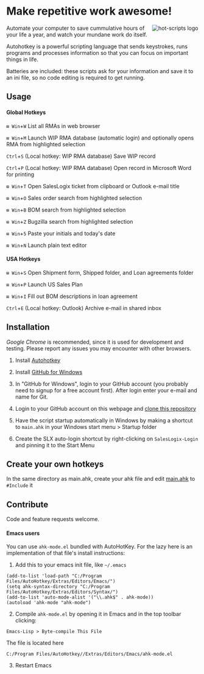 Make repetitive work awesome!
=============================
<img src="https://github.com/downloads/omsai/andorian-hotkeys/andorian-scripts-banner.png"
 alt="hot-scripts logo" title="Happy Andorian" align="right" />

Automate your computer to save cummulative hours of your life a year,
and watch your mundane work do itself.

Autohotkey is a powerful scripting language that sends keystrokes,
runs programs and processes information so that you can focus on
important things in life.

Batteries are included: these scripts ask for your information and
save it to an ini file, so no code editing is required to get running.


Usage
-----
#### Global Hotkeys

`⊞ Win`+`W` List all RMAs in web browser

`⊞ Win`+`M` Launch WIP RMA database (automatic login) and optionally opens RMA from highlighted selection

`Ctrl`+`S` (Local hotkey: WIP RMA database) Save WIP record

`Ctrl`+`P` (Local hotkey: WIP RMA database) Open record in Microsoft Word for printing

`⊞ Win`+`T` Open SalesLogix ticket from clipboard or Outlook e-mail title

`⊞ Win`+`O` Sales order search from highlighted selection

`⊞ Win`+`B` BOM search from highlighted selection

`⊞ Win`+`Z` Bugzilla search from highlighted selection

`⊞ Win`+`5` Paste your initials and today's date

`⊞ Win`+`N` Launch plain text editor


#### USA Hotkeys

`⊞ Win`+`S` Open Shipment form, Shipped folder, and Loan agreements folder

`⊞ Win`+`P` Launch US Sales Plan

`⊞ Win`+`I` Fill out BOM descriptions in loan agreement

`Ctrl`+`E` (Local hotkey: Outlook) Archive e-mail in shared inbox


Installation
------------
*Google Chrome* is recommended, since it is used for development and testing.
Please report any issues you may encounter with other browsers.

1.  Install [Autohotkey](http://www.autohotkey.com/download/)

2.  Install [GitHub for Windows](http://windows.github.com/)

3.  In "GitHub for Windows",
    login to your GitHub account (you probably need to signup for a free
    account first).
    After login enter your e-mail and name for Git.

4.  Login to your GitHub account on this webpage and 
    [clone this repository](github-windows://openRepo/https://github.com/omsai/andorian-hotkeys)

5.  Have the script startup automatically in Windows by
    making a shortcut to `main.ahk` in your Windows start menu > Startup folder

6.  Create the SLX auto-login shortcut by right-clicking on `SalesLogix-Login`
    and pinning it to the Start Menu


Create your own hotkeys
-----------------------
In the same directory as main.ahk, create your ahk file and edit
[main.ahk](andorian-hotkeys/blob/master/main.ahk#L15) to `#Include` it


Contribute
----------
Code and feature requests welcome.

#### Emacs users

You can use `ahk-mode.el` bundled with AutoHotKey.
For the lazy here is an implementation of that file's install instructions:

1.  Add this to your emacs init file, like `~/.emacs`
```
(add-to-list 'load-path "C:/Program Files/AutoHotkey/Extras/Editors/Emacs/")
(setq ahk-syntax-directory "C:/Program Files/AutoHotkey/Extras/Editors/Syntax/")
(add-to-list 'auto-mode-alist '("\\.ahk$" . ahk-mode))
(autoload 'ahk-mode "ahk-mode")
```

2.  Compile `ahk-mode.el` by opening it in Emacs and in the top toolbar clicking:
```
Emacs-Lisp > Byte-compile This File
```
The file is located here
```
C:/Program Files/AutoHotkey//Extras/Editors/Emacs/ahk-mode.el
```

3.  Restart Emacs
